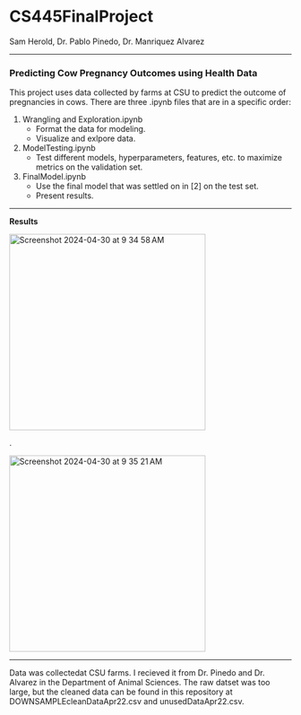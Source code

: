 # CS445FinalProject
Sam Herold, Dr. Pablo Pinedo, Dr. Manriquez Alvarez

---


### **Predicting Cow Pregnancy Outcomes using Health Data**
This project uses data collected by farms at CSU to predict the outcome of pregnancies in cows. There are three .ipynb files that are in a specific order:


1. Wrangling and Exploration.ipynb
   - Format the data for modeling.
   - Visualize and exlpore data.
2. ModelTesting.ipynb
   - Test different models, hyperparameters, features, etc. to maximize metrics on the validation set.
3. FinalModel.ipynb
   - Use the final model that was settled on in [2] on the test set.
   - Present results.

---
**Results**
  
<img width="350" alt="Screenshot 2024-04-30 at 9 34 58 AM" src="https://github.com/SamHero16/CS445FinalProject/assets/132628480/c8dc5778-ede8-44f8-ae51-d062ea497101">   

.

<img width="350" alt="Screenshot 2024-04-30 at 9 35 21 AM" src="https://github.com/SamHero16/CS445FinalProject/assets/132628480/3a2dd841-71ac-49ad-9693-3e33e3b293bc">

---


Data was collectedat CSU farms. I recieved it from Dr. Pinedo and Dr. Alvarez in the Department of Animal Sciences. The raw datset was too large, but the cleaned data can be found in this repository at DOWNSAMPLEcleanDataApr22.csv and unusedDataApr22.csv.

